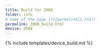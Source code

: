 ```yaml
---
title: Build for Z008
folder: info
# name of the page (/{{permalink}}.html)
permalink: Z008_build.html
device: Z008
---
```

{% include templates/device_build.md %}
